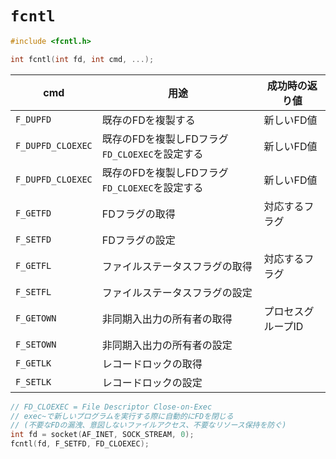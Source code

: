 # `fcntl`

```c
#include <fcntl.h>

int fcntl(int fd, int cmd, ...);
```

| cmd               | 用途                                           | 成功時の返り値     |
| -                 | -                                              | -                  |
| `F_DUPFD`         | 既存のFDを複製する                             | 新しいFD値         |
| `F_DUPFD_CLOEXEC` | 既存のFDを複製しFDフラグ`FD_CLOEXEC`を設定する | 新しいFD値         |
| `F_DUPFD_CLOEXEC` | 既存のFDを複製しFDフラグ`FD_CLOEXEC`を設定する | 新しいFD値         |
| `F_GETFD`         | FDフラグの取得                                 | 対応するフラグ     |
| `F_SETFD`         | FDフラグの設定                                 |                    |
| `F_GETFL`         | ファイルステータスフラグの取得                 | 対応するフラグ     |
| `F_SETFL`         | ファイルステータスフラグの設定                 |                    |
| `F_GETOWN`        | 非同期入出力の所有者の取得                     | プロセスグループID |
| `F_SETOWN`        | 非同期入出力の所有者の設定                     |                    |
| `F_GETLK`         | レコードロックの取得                           |                    |
| `F_SETLK`         | レコードロックの設定                           |                    |

```c
// FD_CLOEXEC = File Descriptor Close-on-Exec
// exec~で新しいプログラムを実行する際に自動的にFDを閉じる
// (不要なFDの漏洩、意図しないファイルアクセス、不要なリソース保持を防ぐ)
int fd = socket(AF_INET, SOCK_STREAM, 0);
fcntl(fd, F_SETFD, FD_CLOEXEC);
```
